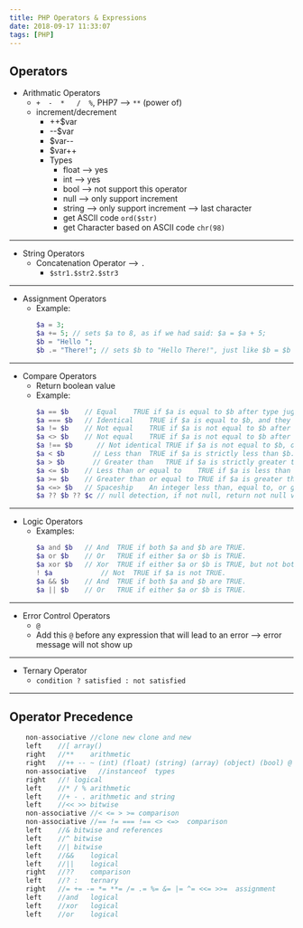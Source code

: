 ```yaml
---
title: PHP Operators & Expressions
date: 2018-09-17 11:33:07
tags: [PHP]
---
```


## Operators
- Arithmatic Operators
  - `+  -  *   /  %`, PHP7 --> `**` (power of)
  - increment/decrement
    - ++$var
    - --$var
    - $var--
    - $var++
    - Types
      - float --> yes
      - int --> yes
      - bool --> not support this operator
      - null --> only support increment
      - string --> only support increment --> last character
      - get ASCII code `ord($str)`
      - get Character based on ASCII code `chr(98)`

---
- String Operators
  - Concatenation Operator --> `.`
    - `$str1.$str2.$str3`
---
- Assignment Operators
  - Example:
    ```php
    $a = 3; 
    $a += 5; // sets $a to 8, as if we had said: $a = $a + 5;
    $b = "Hello ";
    $b .= "There!"; // sets $b to "Hello There!", just like $b = $b . "There!"; 
    ```
---
- Compare Operators
  - Return boolean value
  - Example:
    ```php
    $a == $b	// Equal	TRUE if $a is equal to $b after type juggling.
    $a === $b	// Identical	TRUE if $a is equal to $b, and they are of the same type.
    $a != $b	// Not equal	TRUE if $a is not equal to $b after type juggling.
    $a <> $b	// Not equal	TRUE if $a is not equal to $b after type juggling.
    $a !== $b	   // Not identical	TRUE if $a is not equal to $b, or they are not of the same type.
    $a < $b	      // Less than	TRUE if $a is strictly less than $b.
    $a > $b	      // Greater than	TRUE if $a is strictly greater than $b.
    $a <= $b	// Less than or equal to	TRUE if $a is less than or equal to $b.
    $a >= $b	// Greater than or equal to	TRUE if $a is greater than or equal to $b.
    $a <=> $b	// Spaceship	An integer less than, equal to, or greater than zero when $a is respectively less than, equal to, or greater than $b. Available as of PHP 7.
    $a ?? $b ?? $c // null detection, if not null, return not null value --> PHP 7
    ```

---
- Logic Operators
  - Examples:
    ```php
    $a and $b	// And	TRUE if both $a and $b are TRUE.
    $a or $b	// Or	TRUE if either $a or $b is TRUE.
    $a xor $b	// Xor	TRUE if either $a or $b is TRUE, but not both.
    ! $a	        // Not	TRUE if $a is not TRUE.
    $a && $b	// And	TRUE if both $a and $b are TRUE.
    $a || $b	// Or	TRUE if either $a or $b is TRUE.
    ```
---
  - Error Control Operators
    - `@` 
    - Add this `@` before any expression that will lead to an error --> error message will not show up

---
- Ternary Operator
  - `condition ? satisfied : not satisfied`

---
## Operator Precedence 
```php
    non-associative	//clone new	clone and new
    left	//[	array()
    right	//**	arithmetic
    right	//++ -- ~ (int) (float) (string) (array) (object) (bool) @	types and increment/decrement
    non-associative   //instanceof	types
    right	//!	logical
    left	//* / %	arithmetic
    left	//+ - .	arithmetic and string
    left	//<< >>	bitwise
    non-associative	//< <= > >=	comparison
    non-associative	//== != === !== <> <=>	comparison
    left	//&	bitwise and references
    left	//^	bitwise
    left	//|	bitwise
    left	//&&	logical
    left	//||	logical
    right	//??	comparison
    left	//? :	ternary
    right	//= += -= *= **= /= .= %= &= |= ^= <<= >>=	assignment
    left	//and	logical
    left	//xor	logical
    left	//or	logical


```